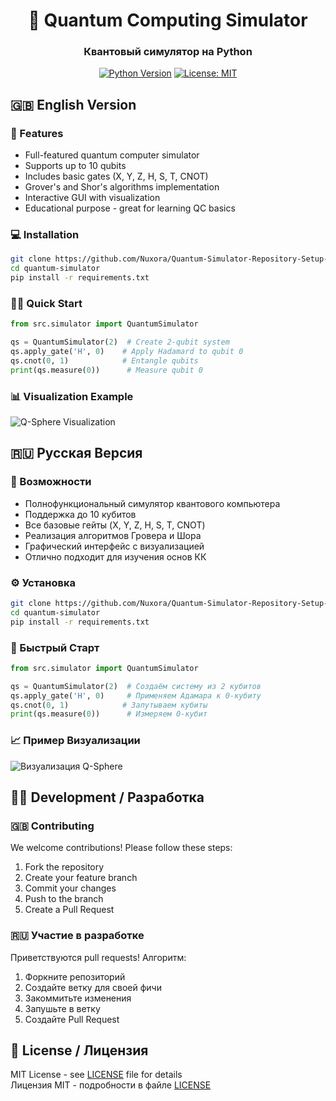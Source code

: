 <div align="center">
  <h1>🌌 Quantum Computing Simulator</h1>
  <h3>Квантовый симулятор на Python</h3>
  
  [![Python Version](https://img.shields.io/badge/python-3.8+-blue.svg)]()
  [![License: MIT](https://img.shields.io/badge/License-MIT-yellow.svg)]()
</div>

## 🇬🇧 English Version

### 🚀 Features
- Full-featured quantum computer simulator
- Supports up to 10 qubits
- Includes basic gates (X, Y, Z, H, S, T, CNOT)
- Grover's and Shor's algorithms implementation
- Interactive GUI with visualization
- Educational purpose - great for learning QC basics

### 💻 Installation
```bash
git clone https://github.com/Nuxora/Quantum-Simulator-Repository-Setup-English-.git
cd quantum-simulator
pip install -r requirements.txt
```

### 🏃‍♂️ Quick Start
```python
from src.simulator import QuantumSimulator

qs = QuantumSimulator(2)  # Create 2-qubit system
qs.apply_gate('H', 0)    # Apply Hadamard to qubit 0
qs.cnot(0, 1)            # Entangle qubits
print(qs.measure(0))      # Measure qubit 0
```

### 📊 Visualization Example
![Q-Sphere Visualization](https://github.com/Nuxoraa/Quantum-Simulator-Repository-Setup-English-/blob/main/qsphere.png)

## 🇷🇺 Русская Версия

### 🌟 Возможности
- Полнофункциональный симулятор квантового компьютера
- Поддержка до 10 кубитов
- Все базовые гейты (X, Y, Z, H, S, T, CNOT)
- Реализация алгоритмов Гровера и Шора
- Графический интерфейс с визуализацией
- Отлично подходит для изучения основ КК

### ⚙️ Установка
```bash
git clone https://github.com/Nuxora/Quantum-Simulator-Repository-Setup-English-.git
cd quantum-simulator
pip install -r requirements.txt
```

### 🏁 Быстрый Старт
```python
from src.simulator import QuantumSimulator

qs = QuantumSimulator(2)  # Создаём систему из 2 кубитов
qs.apply_gate('H', 0)     # Применяем Адамара к 0-кубиту
qs.cnot(0, 1)            # Запутываем кубиты
print(qs.measure(0))      # Измеряем 0-кубит
```

### 📈 Пример Визуализации
![Визуализация Q-Sphere](https://github.com/Nuxoraa/Quantum-Simulator-Repository-Setup-English-/blob/main/qsphere.png)

## 👨‍💻 Development / Разработка

### 🇬🇧 Contributing
We welcome contributions! Please follow these steps:
1. Fork the repository
2. Create your feature branch
3. Commit your changes
4. Push to the branch
5. Create a Pull Request

### 🇷🇺 Участие в разработке
Приветствуются pull requests! Алгоритм:
1. Форкните репозиторий
2. Создайте ветку для своей фичи
3. Закоммитьте изменения
4. Запушьте в ветку
5. Создайте Pull Request

## 📜 License / Лицензия
MIT License - see [LICENSE](LICENSE) file for details  
Лицензия MIT - подробности в файле [LICENSE](LICENSE)
